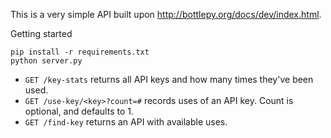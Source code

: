 This is a very simple API built upon http://bottlepy.org/docs/dev/index.html.

Getting started

```
pip install -r requirements.txt
python server.py
```

* `GET /key-stats` returns all API keys and how many times they've been used.
* `GET /use-key/<key>?count=#` records uses of an API key.  Count is optional, and defaults to 1.
* `GET /find-key` returns an API with available uses.